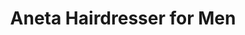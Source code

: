 ---
title: "Aneta Hairdresser for Men"
url: /aberdeen/aneta-hairdresser-for-men/
shop: hairdresser
---